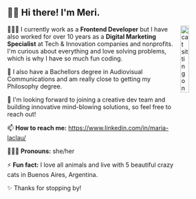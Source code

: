 ## 👋🏽 Hi there! I'm Meri.

<img src="https://media.giphy.com/media/553ZGCzYHSQHXiFKA8/giphy.gif" alt="cat sitting on laptop" align="right" width="20%"/>

👩🏻‍💻  I currently work as a **Frontend Developer** but I have also worked for over 10 years as a **Digital Marketing Specialist** at Tech & Innovation companies and nonprofits. I'm curious about everything and love solving problems, which is why I have so much fun coding. 

📜  I also have a Bachellors degree in Audiovisual Communications and am really close to getting my Philosophy degree.

🚀  I'm looking forward to joining a creative dev team and building innovative mind-blowing solutions, so feel free to reach out!

📫  **How to reach me:** https://www.linkedin.com/in/maria-laclau/  

🙋🏻‍♀️   **Pronouns:** she/her  

⚡  **Fun fact:** I love all animals and live with 5 beautiful crazy cats in Buenos Aires, Argentina.

✨  Thanks for stopping by!

<!--
**merilaclau/merilaclau** is a ✨ _special_ ✨ repository because its `README.md` (this file) appears on your GitHub profile.

Here are some ideas to get you started:

- 🔭 I’m currently working on ...
- 🌱 I’m currently learning ...
- 👯 I’m looking to collaborate on ...
- 🤔 I’m looking for help with ...
- 💬 Ask me about ...
- 📫 How to reach me: ...
- 😄 Pronouns: ...
- ⚡ Fun fact: ...

-->
